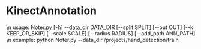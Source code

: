 # KinectAnnotation
\n
usage: Noter.py [-h] --data_dir DATA_DIR [--split SPLIT] [--out OUT]
                [--k KEEP_OR_SKIP] [--scale SCALE] [--radius RADIUS]
                [--add_path ANN_PATH]
\n
example:
python Noter.py --data_dir /projects/hand_detection/train
